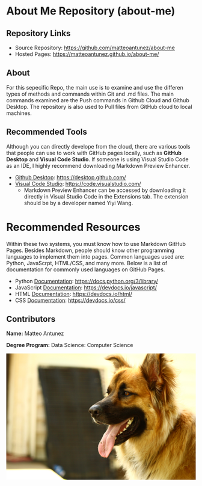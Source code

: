 # About Me Repository (about-me)
## Repository Links

* Source Repository: https://github.com/matteoantunez/about-me
* Hosted Pages: https://matteoantunez.github.io/about-me/

## About
For this sepecific Repo, the main use is to examine and use the differen types of methods and commands within Git and .md files. The main commands examined are the Push commands in Github Cloud and Github Desktop. The repository is also used to Pull files from GitHub cloud to local machines.

## Recommended Tools
Although you can directly develope from the cloud, there are various tools that people can use to work with GitHub pages locally, such as **GitHub Desktop** and **Visual Code Studio**. If someone is using Visual Studio Code as an IDE, I highly recommend downloading Markdown Preview Enhancer.

* [Github Desktop](https://desktop.github.com/): https://desktop.github.com/
* [Visual Code Studio](https://code.visualstudio.com/): https://code.visualstudio.com/
  * Markdown Preview Enhancer can be accessed by downloading it directly in Visual Studio Code in the Extensions tab. The extension should be by a developer named Yiyi Wang.

# Recommended Resources
Within these two systems, you must know how to use Markdown GitHub Pages. Besides Markdown, people should know other programming languages to implement them into pages. Common languages used are: Python, JavaScrpt, HTML/CSS, and many more. Below is a list of documentation for commonly used languages on GitHub Pages.

* Python [Documentation](https://docs.python.org/3/library/): https://docs.python.org/3/library/
* JavaScript [Documentation](https://devdocs.io/javascript/): https://devdocs.io/javascript/
* HTML [Documentation](https://devdocs.io/html/): https://devdocs.io/html/
* CSS [Documentation](https://devdocs.io/css/): https://devdocs.io/css/

## Contributors
**Name:** Matteo Antunez

**Degree Program:** Data Science: Computer Science

![Dogeee](IMG_4352.jpg)
